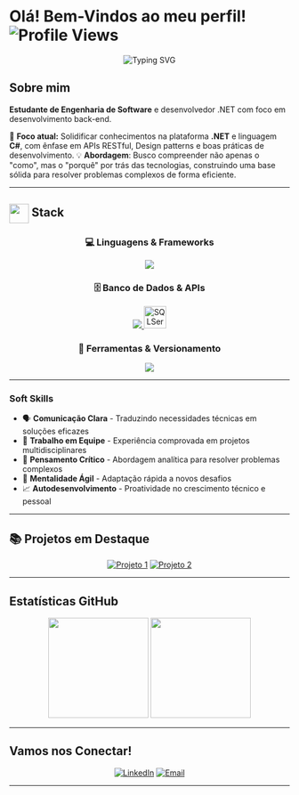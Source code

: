 #  Olá! Bem-Vindos ao meu perfil! ![Profile Views](https://komarev.com/ghpvc/?username=zosein&color=blueviolet&style=flat-square&label=Visitantes)

<div align="center">

  
  ![Typing SVG](https://readme-typing-svg.herokuapp.com?font=Fira+Code&pause=1000&color=3333FF&center=true&vCenter=true&width=435&lines=Estudante+de+Engenharia+de+Software;Desenvolvedor+.NET+%7C+C%23;)
  
</div>

##  Sobre mim

**Estudante de Engenharia de Software** e desenvolvedor .NET com foco em desenvolvimento back-end.

🎯 **Foco atual:** Solidificar conhecimentos na plataforma **.NET** e linguagem **C#**, com ênfase em APIs RESTful, Design patterns e boas práticas de desenvolvimento.
💡 **Abordagem**: Busco compreender não apenas o "como", mas o "porquê" por trás das tecnologias, construindo uma base sólida para resolver problemas complexos de forma eficiente.

---

## <img align="center" src="https://media4.giphy.com/media/v1.Y2lkPTc5MGI3NjExa2d6YXV2Y3V5aW0yb2JkYmo3cjR2ODB1em1pa2M1ajd5bWs0ODlnNSZlcD12MV9pbnRlcm5hbF9naWZfYnlfaWQmY3Q9cw/lr1QZ7prMwwkqSSVLa/giphy.gif" width ="35"/> Stack

<div align="center">

### 💻 Linguagens & Frameworks
<div>
  <a href="https://skillicons.dev">
    <img src="https://skillicons.dev/icons?i=cs,dotnet" />
  </a>
</div>

### 🗄️ Banco de Dados & APIs
<div>
  <a href="https://skillicons.dev">
    <img src="https://skillicons.dev/icons?i=mysql,postgres,mongodb,postman" />
    <img title="SQLServer" src="https://github.com/user-attachments/assets/b4c60bd6-5a64-4e5a-b263-104aeda77a99" alt="SQLServer" width="40">
  </a>
</div>

  


### 🔧 Ferramentas & Versionamento

<div>
  <a href="https://skillicons.dev">
    <img src="https://skillicons.dev/icons?i=visualstudio,vscode,rider,git,github" />
  </a>
</div>

</div>

---
###  **Soft Skills**
- 🗣️ **Comunicação Clara** - Traduzindo necessidades técnicas em soluções eficazes
- 👥 **Trabalho em Equipe** - Experiência comprovada em projetos multidisciplinares
- 🧠 **Pensamento Crítico** - Abordagem analítica para resolver problemas complexos
- 🚀 **Mentalidade Ágil** - Adaptação rápida a novos desafios
- 📈 **Autodesenvolvimento** - Proatividade no crescimento técnico e pessoal

---

## 📚 Projetos em Destaque

<div align="center">

[![Projeto 1](https://github-readme-stats.vercel.app/api/pin/?username=zosein&repo=ContabiliHub-API&theme=tokyonight)](https://github.com/zosein/ContabiliHub-API)
[![Projeto 2](https://github-readme-stats.vercel.app/api/pin/?username=zosein&repo=lumibook-prototipo&theme=tokyonight)](https://github.com/zosein/lumibook-prototipo)

</div>

---

##  Estatísticas GitHub

<div align="center">
  
  <img height="180em" src="https://github-readme-stats.vercel.app/api?username=zosein&show_icons=true&theme=tokyonight&hide_border=true&locale=pt-br&rank_icon=github"/>
    
  <img height="180em" src="https://github-readme-stats.vercel.app/api/top-langs/?username=zosein&layout=compact&langs_count=7&theme=tokyonight"/>
  
</div>

---

##  Vamos nos Conectar!

<div align="center">

[![LinkedIn](https://skillicons.dev/icons?i=linkedin)](https://linkedin.com/in/italoanc)
[![Email](https://skillicons.dev/icons?i=gmail)](mailto:italoledz@gmail.com)


</div>

---
